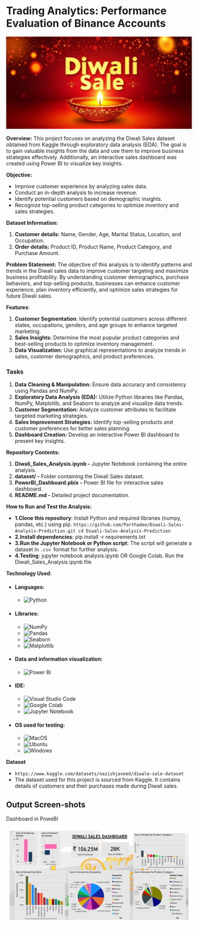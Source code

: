 # Trading Analytics: Performance Evaluation of Binance Accounts
<img src= "image/banner.jpeg" />

**Overview:** This project focuses on analyzing the Diwali Sales dataset obtained from Kaggle through exploratory data analysis (EDA). The goal is to gain valuable insights from the data and use them to improve business strategies effectively. Additionally, an interactive sales dashboard was created using Power BI to visualize key insights.

**Objective:** 
- Improve customer experience by analyzing sales data.
- Conduct an in-depth analysis to increase revenue.
- Identify potential customers based on demographic insights.
- Recognize top-selling product categories to optimize inventory and sales strategies.

**Dataset Information:** 

1. **Customer details:** Name, Gender, Age, Marital Status, Location, and Occupation.
2. **Order details:** Product ID, Product Name, Product Category, and Purchase Amount.

**Problem Statement:** The objective of this analysis is to identify patterns and trends in the Diwali sales data to improve customer targeting and maximize business profitability. By understanding customer demographics, purchase behaviors, and top-selling products, businesses can enhance customer experience, plan inventory efficiently, and optimize sales strategies for future Diwali sales.

**Features**:

1. **Customer Segmentation**: Identify potential customers across different states, occupations, genders, and age groups to enhance targeted marketing.
2. **Sales Insights:** Determine the most popular product categories and best-selling products to optimize inventory management.
3. **Data Visualization:** Use graphical representations to analyze trends in sales, customer demographics, and product preferences.
   
### Tasks
1. **Data Cleaning & Manipulation:** Ensure data accuracy and consistency using Pandas and NumPy.
2. **Exploratory Data Analysis (EDA):** Utilize Python libraries like Pandas, NumPy, Matplotlib, and Seaborn to analyze and visualize data trends.
3. **Customer Segmentation:** Analyze customer attributes to facilitate targeted marketing strategies.
4. **Sales Improvement Strategies:** Identify top-selling products and customer preferences for better sales planning.
5. **Dashboard Creation:** Develop an interactive Power BI dashboard to present key insights.

**Repository Contents:**

1. **Diwali_Sales_Analysis.ipynb -** Jupyter Notebook containing the entire analysis.
2. **dataset/ -** Folder containing the Diwali Sales dataset.
3. **PowerBI_Dashboard.pbix -** Power BI file for interactive sales dashboard.
4. **README.md -** Detailed project documentation.
 
**How to Run and Test the Analysis:**
- **1.Clone this repository**: Install Python and required libraries (numpy, pandas, etc.) using pip.
                   ```https://github.com/Parthadee/Diwali-Sales-Analysis-Prediction.git
                       cd Diwali-Sales-Analysis-Prediction```
 - **2.Install dependencies**: pip install -r requirements.txt
 - **3.Run the Jupyter Notebook or Python script**: The script will generate a dataset in ```.csv ```format for further analysis.
 - **4.Testing**: jupyter notebook analysis.ipynb OR Google Colab. Run the Diwali_Sales_Analysis.ipynb file
   
**Technology Used**:
- #### Languages:
  - ![Python](https://img.shields.io/badge/python-3670A0?style=for-the-badge&logo=python&logoColor=ffdd54)
- #### Libraries:
  - ![NumPy](https://img.shields.io/badge/numpy-%23013243.svg?style=for-the-badge&logo=numpy&logoColor=white)
  - ![Pandas](https://img.shields.io/badge/pandas-%23150458.svg?style=for-the-badge&logo=pandas&logoColor=white)
  - ![Seaborn](https://img.shields.io/badge/Seaborn-%23F7931E.svg?style=for-the-badge&logo=Seaborn&logoColor=white)
  - ![Matplotlib](https://img.shields.io/badge/Matplotlib-%23ffffff.svg?style=for-the-badge&logo=Matplotlib&logoColor=black)
- #### Data and information visualization:
  - ![Power Bi](https://img.shields.io/badge/power_bi-F2C811?style=for-the-badge&logo=powerbi&logoColor=black)
- #### IDE:
  - ![Visual Studio Code](https://img.shields.io/badge/Visual%20Studio%20Code-0078d7.svg?style=for-the-badge&logo=visual-studio-code&logoColor=white)
  - ![Google Colab](https://img.shields.io/badge/Google%20Colab-%23F9A825.svg?style=for-the-badge&logo=googlecolab&logoColor=white)
  - ![Jupyter Notebook](https://img.shields.io/badge/jupyter-%23FA0F00.svg?style=for-the-badge&logo=jupyter&logoColor=white)
- #### OS used for testing:
  - ![MacOS](https://img.shields.io/badge/mac%20os-000000?style=for-the-badge&logo=apple&logoColor=white)
  - ![Ubuntu](https://img.shields.io/badge/Ubuntu-E95420?style=for-the-badge&logo=ubuntu&logoColor=white)
  - ![Windows](https://img.shields.io/badge/Windows-0078D6?style=for-the-badge&logo=windows&logoColor=white)

**Dataset**
-  ``` https://www.kaggle.com/datasets/nazishjaveed/diwale-sale-dataset ```
-  The dataset used for this project is sourced from Kaggle. It contains details of customers and their purchases made during Diwali sales.
## Output Screen-shots
Dashboard in PoweBI
<img src="image/img.jpg" />
